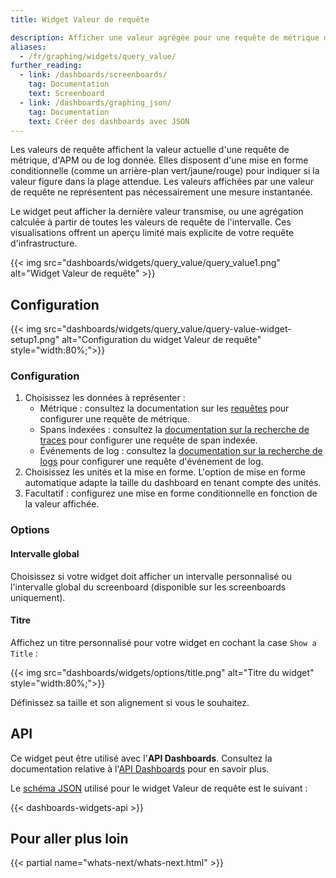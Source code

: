 ```yaml
---
title: Widget Valeur de requête

description: Afficher une valeur agrégée pour une requête de métrique donnée
aliases:
  - /fr/graphing/widgets/query_value/
further_reading:
  - link: /dashboards/screenboards/
    tag: Documentation
    text: Screenboard
  - link: /dashboards/graphing_json/
    tag: Documentation
    text: Créer des dashboards avec JSON
---
```

Les valeurs de requête affichent la valeur actuelle d'une requête de métrique, d'APM ou de log donnée. Elles disposent d'une mise en forme conditionnelle (comme un arrière-plan vert/jaune/rouge) pour indiquer si la valeur figure dans la plage attendue. Les valeurs affichées par une valeur de requête ne représentent pas nécessairement une mesure instantanée.

Le widget peut afficher la dernière valeur transmise, ou une agrégation calculée à partir de toutes les valeurs de requête de l'intervalle. Ces visualisations offrent un aperçu limité mais explicite de votre requête d'infrastructure.

{{< img src="dashboards/widgets/query_value/query_value1.png" alt="Widget Valeur de requête" >}}

## Configuration

{{< img src="dashboards/widgets/query_value/query-value-widget-setup1.png" alt="Configuration du widget Valeur de requête"  style="width:80%;">}}

### Configuration

1. Choisissez les données à représenter :
    * Métrique : consultez la documentation sur les [requêtes][1] pour configurer une requête de métrique.
    * Spans indexées : consultez la [documentation sur la recherche de traces][2] pour configurer une requête de span indexée.
    * Événements de log : consultez la [documentation sur la recherche de logs][3] pour configurer une requête d'événement de log.
2. Choisissez les unités et la mise en forme. L'option de mise en forme automatique adapte la taille du dashboard en tenant compte des unités.
3. Facultatif : configurez une mise en forme conditionnelle en fonction de la valeur affichée.

### Options

#### Intervalle global

Choisissez si votre widget doit afficher un intervalle personnalisé ou l'intervalle global du screenboard (disponible sur les screenboards uniquement).

#### Titre

Affichez un titre personnalisé pour votre widget en cochant la case `Show a Title` :

{{< img src="dashboards/widgets/options/title.png" alt="Titre du widget" style="width:80%;">}}

Définissez sa taille et son alignement si vous le souhaitez.

## API

Ce widget peut être utilisé avec l'**API Dashboards**. Consultez la documentation relative à l'[API Dashboards][4] pour en savoir plus.

Le [schéma JSON][5] utilisé pour le widget Valeur de requête est le suivant :

{{< dashboards-widgets-api >}}

## Pour aller plus loin

{{< partial name="whats-next/whats-next.html" >}}

[1]: /fr/dashboards/querying/#overview
[2]: /fr/tracing/app_analytics/search/#search-bar
[3]: /fr/logs/search_syntax/
[4]: /fr/api/v1/dashboards/
[5]: /fr/dashboards/graphing_json/widget_json/
